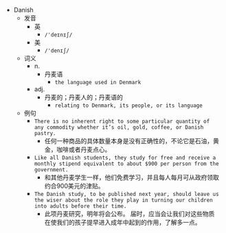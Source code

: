 - Danish
  - 发音
    - 英
      - `/'deɪnɪʃ/`
    - 美
      - `/'denɪʃ/`
  - 词义
    - n.
      - 丹麦语
        - `the language used in Denmark`
    - adj.
      - 丹麦的；丹麦人的；丹麦语的
        - `relating to Denmark, its people, or its language`
  - 例句
    - `There is no inherent right to some particular quantity of any commodity whether it’s oil, gold, coffee, or Danish pastry.`
      - 任何一种商品的具体数量本身是没有正确性的，不论它是石油，黄金，咖啡或者丹麦点心。
    - `Like all Danish students, they study for free and receive a monthly stipend equivalent to about $900 per person from the government.`
      - 和其他丹麦学生一样，他们免费学习，并且每人每月可从政府领取约合900美元的津贴。
    - `The Danish study, to be published next year, should leave us the wiser about the role they play in turning our children into adults before their time.`
      - 此项丹麦研究，明年将会公布。 届时，应当会让我们对这些物质在使我们的孩子提早进入成年中起到的作用，了解多一点。

